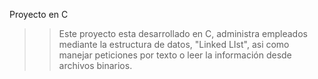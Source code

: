 Proyecto en C

>> Este proyecto esta desarrollado en C, administra empleados mediante la estructura de datos,
"Linked LIst", asi como manejar peticiones por texto o leer la información desde archivos binarios. 
